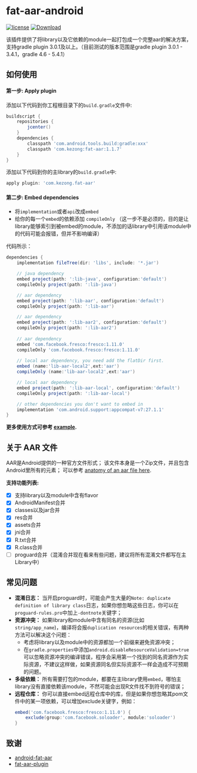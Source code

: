 # fat-aar-android
[![license](http://img.shields.io/badge/license-Apache2.0-brightgreen.svg?style=flat)](https://github.com/kezong/fat-aar-android/blob/master/LICENSE)
[![Download](https://api.bintray.com/packages/kezong/maven/fat-aar/images/download.svg)](https://bintray.com/kezong/maven/fat-aar/_latestVersion)

该插件提供了将library以及它依赖的module一起打包成一个完整aar的解决方案，支持gradle plugin 3.0.1及以上。（目前测试的版本范围是gradle plugin 3.0.1 - 3.4.1，gradle 4.6 - 5.4.1）

## 如何使用

#### 第一步: Apply plugin

添加以下代码到你工程根目录下的`build.gradle`文件中:

```gradle
buildscript {
    repositories {
        jcenter()
    }
    dependencies {
        classpath 'com.android.tools.build:gradle:xxx'
        classpath 'com.kezong:fat-aar:1.1.7'
    }
}
```

添加以下代码到你的主library的`build.gradle`中:

```gradle
apply plugin: 'com.kezong.fat-aar'
```

#### 第二步: Embed dependencies
- 将`implementation`或者`api`改成`embed`
- 给你的每一个`embed`的依赖添加 `compileOnly`  （这一步不是必须的，目的是让library能够索引到被embed的module，不添加的话library中引用该module中的代码可能会报错，但并不影响编译）

代码所示：
```gradle
dependencies {
    implementation fileTree(dir: 'libs', include: '*.jar')

    // java dependency
    embed project(path: ':lib-java', configuration:'default')
    compileOnly project(path: ':lib-java')

    // aar dependency
    embed project(path: ':lib-aar', configuration:'default')
    compileOnly project(path: ':lib-aar')

    // aar dependency
    embed project(path: ':lib-aar2', configuration:'default')
    compileOnly project(path: ':lib-aar2')
    
    // aar dependency
    embed 'com.facebook.fresco:fresco:1.11.0'
    compileOnly 'com.facebook.fresco:fresco:1.11.0'
    
    // local aar dependency, you need add the flatDir first.
    embed (name:'lib-aar-local2',ext:'aar')
    compileOnly (name:'lib-aar-local2',ext:'aar')

    // local aar dependency
    embed project(path: ':lib-aar-local', configuration:'default')
    compileOnly project(path: ':lib-aar-local')

    // other dependencies you don't want to embed in
    implementation 'com.android.support:appcompat-v7:27.1.1'
}
```

**更多使用方式可参考 [example](./example).**

## 关于 AAR 文件
AAR是Android提供的一种官方文件形式；
该文件本身是一个Zip文件，并且包含Android里所有的元素；
可以参考 [anatomy of an aar file here][2].

**支持功能列表:**

- [x] 支持library以及module中含有flavor
- [x] AndroidManifest合并
- [x] classes以及jar合并
- [x] res合并
- [x] assets合并
- [x] jni合并
- [x] R.txt合并
- [x] R.class合并
- [ ] proguard合并（混淆合并现在看来有些问题，建议将所有混淆文件都写在主Library中）

## 常见问题

* **混淆日志：** 当开启proguard时，可能会产生大量的`Note: duplicate definition of library class`日志，如果你想忽略这些日志，你可以在`proguard-rules.pro`中加上`-dontnote`关键字；
* **资源冲突：** 如果library和module中含有同名的资源(比如 `string/app_name`)，编译将会报`duplication resources`的相关错误，有两种方法可以解决这个问题：
  * 考虑将library以及module中的资源都加一个前缀来避免资源冲突； 
  * 在`gradle.properties`中添加`android.disableResourceValidation=true`可以忽略资源冲突的编译错误，程序会采用第一个找到的同名资源作为实际资源，不建议这样做，如果资源同名但实际资源不一样会造成不可预期的问题。
* **多级依赖：** 所有需要打包的module，都要在主library使用`embed`，哪怕主library没有直接依赖该module，不然可能会出现R文件找不到符号的错误；
* **远程仓库：** 你可以直接embed远程仓库中的库，但是如果你想忽略其pom文件中的某一项依赖，可以增加exclude关键字，例如：
    ```groovy
    embed('com.facebook.fresco:fresco:1.11.0') {
        exclude(group:'com.facebook.soloader', module:'soloader')
  }
    ```
## 致谢
* [android-fat-aar][1]
* [fat-aar-plugin][4]

[1]: https://github.com/adwiv/android-fat-aar
[2]: https://developer.android.com/studio/projects/android-library.html#aar-contents
[3]: https://developer.android.com/studio/releases/gradle-plugin.html
[4]: https://github.com/Vigi0303/fat-aar-plugin
